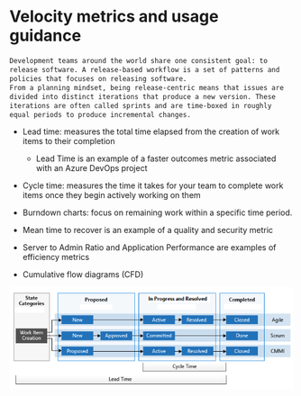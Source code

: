 # Velocity metrics and usage guidance

```
Development teams around the world share one consistent goal: to release software. A release-based workflow is a set of patterns and policies that focuses on releasing software.
From a planning mindset, being release-centric means that issues are divided into distinct iterations that produce a new version. These iterations are often called sprints and are time-boxed in roughly equal periods to produce incremental changes.
```

* Lead time: measures the total time elapsed from the creation of work items to their completion
    * Lead Time is an example of a faster outcomes metric associated with an Azure DevOps project
      
* Cycle time: measures the time it takes for your team to complete work items once they begin actively working on them

* Burndown charts: focus on remaining work within a specific time period.

* Mean time to recover is an example of a quality and security metric
* Server to Admin Ratio and Application Performance are examples of efficiency metrics

* Cumulative flow diagrams (CFD)


![velocity](https://github.com/dejanu/az104/blob/main/src/velocitymetrics.PNG)
